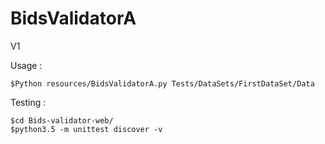 # BidsValidatorA
V1

Usage :


```
$Python resources/BidsValidatorA.py Tests/DataSets/FirstDataSet/Data
```

Testing : 
```
$cd Bids-validator-web/
$python3.5 -m unittest discover -v
```
